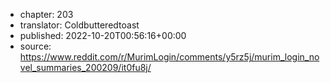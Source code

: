 - chapter: 203
- translator: Coldbutteredtoast
- published: 2022-10-20T00:56:16+00:00
- source: https://www.reddit.com/r/MurimLogin/comments/y5rz5j/murim_login_novel_summaries_200209/it0fu8j/
